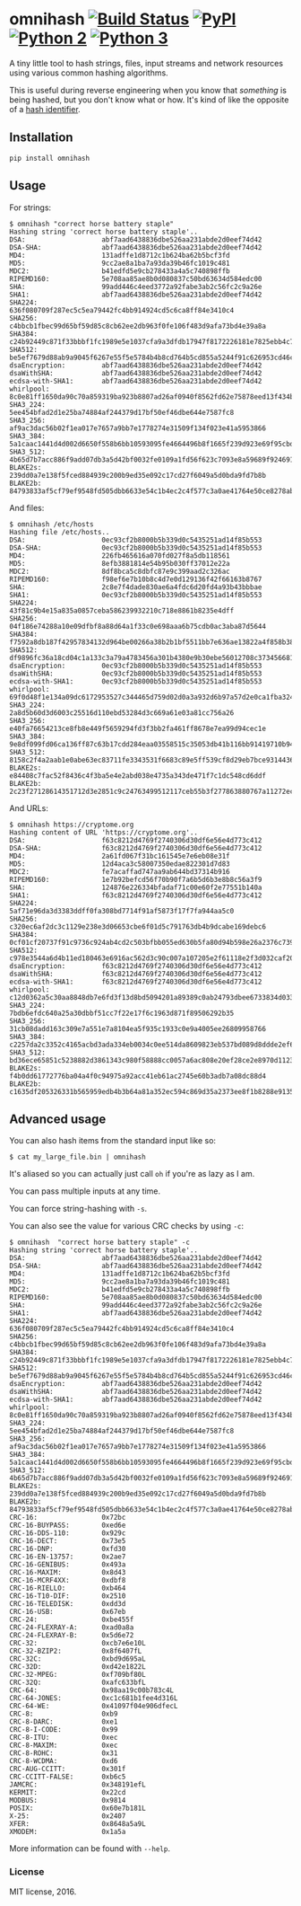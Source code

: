 # omnihash [![Build Status](https://travis-ci.org/Miserlou/omnihash.svg)](https://travis-ci.org/Miserlou/omnihash) [![PyPI](https://img.shields.io/pypi/v/omnihash.svg)](https://pypi.python.org/pypi/omnihash) [![Python 2](https://img.shields.io/badge/Python-2-brightgreen.svg)](https://pypi.python.org/pypi/omnihash/) [![Python 3](https://img.shields.io/badge/Python-3-brightgreen.svg)](https://pypi.python.org/pypi/omnihash/)

A tiny little tool to hash strings, files, input streams and network resources using various common hashing algorithms.

This is useful during reverse engineering when you know that _something_ is being hashed, but you don't know what or how. It's kind of like the opposite of a [hash identifier](https://github.com/psypanda/hashID).

## Installation

    pip install omnihash

## Usage

For strings:

    $ omnihash "correct horse battery staple"
    Hashing string 'correct horse battery staple'..
    DSA:                   abf7aad6438836dbe526aa231abde2d0eef74d42
    DSA-SHA:               abf7aad6438836dbe526aa231abde2d0eef74d42
    MD4:                   131adffe1d8712c1b624ba62b5bcf3fd
    MD5:                   9cc2ae8a1ba7a93da39b46fc1019c481
    MDC2:                  b41edfd5e9cb278433a4a5c740898ffb
    RIPEMD160:             5e708aa85ae8b0d080837c50bd63634d584edc00
    SHA:                   99add446c4eed3772a92fabe3ab2c56fc2c9a26e
    SHA1:                  abf7aad6438836dbe526aa231abde2d0eef74d42
    SHA224:                636f080709f287ec5c5ea79442fc4bb914924cd5c6ca8ff84e3410c4
    SHA256:                c4bbcb1fbec99d65bf59d85c8cb62ee2db963f0fe106f483d9afa73bd4e39a8a
    SHA384:                c24b92449c871f33bbbf1fc1989e5e1037cfa9a3dfdb17947f8172226181e7825ebb4c750763915835bf125a590e05ae
    SHA512:                be5ef7679d88ab9a9045f6267e55f5e5784b4b8cd764b5cd855a5244f91c626953cd46c43d7668873fd6efbd3b221249315580031963472a078781fe046e62ae
    dsaEncryption:         abf7aad6438836dbe526aa231abde2d0eef74d42
    dsaWithSHA:            abf7aad6438836dbe526aa231abde2d0eef74d42
    ecdsa-with-SHA1:       abf7aad6438836dbe526aa231abde2d0eef74d42
    whirlpool:             8c0e81ff1650da90c70a859319ba923b8807ad26af0940f8562fd62e75878eed13f434ba47860223ac55d92d91a169b3f9a1cbd4f10f3fca1b877088e5675891
    SHA3_224:              5ee454bfad2d1e25ba74884af244379d17bf50ef46dbe644e7587fc8
    SHA3_256:              af9ac3dac56b02f1ea017e7657a9bb7e1778274e31509f134f023e41a5953866
    SHA3_384:              5a1caac1441d4d002d6650f558b6bb10593095fe4664496b8f1665f239d923e69f95cbd141c5dcf833770542ff2322e8
    SHA3_512:              4b65d7b7acc886f9add07db3a5d42bf0032fe0109a1fd56f623c7093e8a59689f9246918a4f388034ddf393231eaba0742b3dc1840e4556270a729ce56098f35
    BLAKE2s:               239dd0a7e138f5fced884939c200b9ed35e092c17cd27f6049a5d0bda9fd7b8b
    BLAKE2b:               84793833af5cf79ef9548fd505dbb6633e54c1b4ec2c4f577c3a0ae41764e50ce8278ab8f6e0edd3e90ab6ef0914ff0e49329e0703ecc2fb7fdac12a4823fea7

And files:

    $ omnihash /etc/hosts
    Hashing file /etc/hosts..
    DSA:                   0ec93cf2b8000b5b339d0c5435251ad14f85b553
    DSA-SHA:               0ec93cf2b8000b5b339d0c5435251ad14f85b553
    MD4:                   226fb465616a070fd027f8a5db118561
    MD5:                   8efb3881814e54b95b030ff37012e22a
    MDC2:                  8df8bca5c8dbfc87e9c399aad2c326ac
    RIPEMD160:             f98ef6e7b10b8c4d7e0d129136f42f66163b8767
    SHA:                   2c8e7f4dade830ae6a4fdc6d20fd4a93b43bbbae
    SHA1:                  0ec93cf2b8000b5b339d0c5435251ad14f85b553
    SHA224:                43f81c9b4e15a835a0857ceba586239932210c718e8861b8235e4dff
    SHA256:                04f186e74288a10e09dfbf8a88d64a1f33c0e698aaa6b75cdb0ac3aba87d5644
    SHA384:                f7592a8db187f42957834132d964be00266a38b2b1bf5511bb7e636ae13822a4f858b386c11a77f680e34c49ca9cd8c1
    SHA512:                df9896fc36a18cd04c1a133c3a79a4783456a301b4380e9b30ebe56012708c373456681d6066ad7608f26cbcc147bd171cf57f1f9a6e977bf16295945e32047b
    dsaEncryption:         0ec93cf2b8000b5b339d0c5435251ad14f85b553
    dsaWithSHA:            0ec93cf2b8000b5b339d0c5435251ad14f85b553
    ecdsa-with-SHA1:       0ec93cf2b8000b5b339d0c5435251ad14f85b553
    whirlpool:             69f0d48f1e134a09dc6172953527c344465d759d02d0a3a932d6b97a57d2e0ca1fba324180a013e84a7e7cd912de1fb6e50deb15d05a56c27f8ec53d58c768c2
    SHA3_224:              2a8d5b60d3d6003c25516d110ebd53284d3c669a61e03a81cc756a26
    SHA3_256:              e40fa76654213ce8fb8e449f5659294fd3f3bb2fa461ff8678e7ea99d94cec1e
    SHA3_384:              9e8df099fd06ca136ff87c63b17cdd284eaa03558515c35053db41b116bb91419710b948e908e74edddc74ca9cd3b76f
    SHA3_512:              8158c2f4a2aab1e0abe63ec83711fe3343531f6683c89e5ff539cf8d29eb7bce931443646cd2704a9f1b901436741cc28d230bc58c5e98ed42b676fc15bfa354
    BLAKE2s:               e84408c7fac52f8436c4f3ba5e4e2abd038e4735a343de471f7c1dc548cd6ddf
    BLAKE2b:               2c23f27128614351712d3e2851c9c24763499512117ceb55b3f277863880767a11272ec5abe5527a9ae08cdea367264aa31b9160da148c00f732806200076954

And URLs:

    $ omnihash https://cryptome.org
    Hashing content of URL 'https://cryptome.org'..
    DSA:                   f63c8212d4769f2740306d30df6e56e4d773c412
    DSA-SHA:               f63c8212d4769f2740306d30df6e56e4d773c412
    MD4:                   2a61fd067f31bc161545e7e6eb08e31f
    MD5:                   12d4aca3c58007350edae822301d7d83
    MDC2:                  fe7acaffad747aa9ab644bd37314b916
    RIPEMD160:             1e7b92befcd56f70b90f7a6b5d6b3e8b8c56a3f9
    SHA:                   124876e226334bfadaf71c00e60f2e77551b140a
    SHA1:                  f63c8212d4769f2740306d30df6e56e4d773c412
    SHA224:                5af71e96da3d3383ddff0fa308bd7714f91af5873f17f7fa944aa5c0
    SHA256:                c320ec6af2dc3c1129e238e3d06653cbe6f01d5c791763db4b9dcabe169debc6
    SHA384:                0cf01cf20737f91c9736c924ab4cd2c503bfbb055ed630b5fa80d94b598e26a2376c739c4d195e464e2259c0cb4f6313
    SHA512:                c978e3544a6d4b11ed180463e6916ac562d3c90c007a107205e2f61118e2f3d032caf2053bd4ee0ab5c4a287279d0294dec4663ab2e3ed90e3e7312c2ae69abc
    dsaEncryption:         f63c8212d4769f2740306d30df6e56e4d773c412
    dsaWithSHA:            f63c8212d4769f2740306d30df6e56e4d773c412
    ecdsa-with-SHA1:       f63c8212d4769f2740306d30df6e56e4d773c412
    whirlpool:             c12d0362a5c30aa8848db7e6fd3f13d8bd5094201a89389c0ab24793dbee6733834d03362f6a960816abd450a900c016797996ac46e50af38bb02681054f30e7
    SHA3_224:              7bdb6efdc640a25a30dbbf51cc7f22e17f6c1963d871f89506292b35
    SHA3_256:              31cb08dadd163c309e7a551e7a8104ea5f935c1933c0e9a4005ee26809958766
    SHA3_384:              c2257da2c3352c4165acbd3ada334eb0034c0ee514da8609823eb537bd089d8ddde2ef63eead0867208f8c5d10f866b3
    SHA3_512:              bd36ece65851c5238882d3861343c980f58888cc0057a6ac808e20ef28ce2e8970d1123c88360c13064f3dbd332a10369df6b4be9483a9b8860b9d2156dd3e65
    BLAKE2s:               f4b0dd61772776ba04a4f0c94975a92acc41eb61ac2745e60b3adb7a08dc88d4
    BLAKE2b:               c1635df205326331b565959edb4b3b64a81a352ec594c869d35a2373ee8f1b8288e9135c0627b6cc44d54378a4b1f1fb39e124065644b7b9a62f57dd0e16e8ab2c23f27128614351712d3e2851c9c24763499512117ceb55b3f277863880767a11272ec5abe5527a9ae08cdea367264aa31b9160da148c00f732806200076954


## Advanced usage

You can also hash items from the standard input like so:

    $ cat my_large_file.bin | omnihash

It's aliased so you can actually just call `oh` if you're as lazy as I am.

You can pass multiple inputs at any time. 

You can force string-hashing with `-s`.

You can also see the value for various CRC checks by using `-c`:

    $ omnihash  "correct horse battery staple" -c
    Hashing string 'correct horse battery staple'..
    DSA:                   abf7aad6438836dbe526aa231abde2d0eef74d42
    DSA-SHA:               abf7aad6438836dbe526aa231abde2d0eef74d42
    MD4:                   131adffe1d8712c1b624ba62b5bcf3fd
    MD5:                   9cc2ae8a1ba7a93da39b46fc1019c481
    MDC2:                  b41edfd5e9cb278433a4a5c740898ffb
    RIPEMD160:             5e708aa85ae8b0d080837c50bd63634d584edc00
    SHA:                   99add446c4eed3772a92fabe3ab2c56fc2c9a26e
    SHA1:                  abf7aad6438836dbe526aa231abde2d0eef74d42
    SHA224:                636f080709f287ec5c5ea79442fc4bb914924cd5c6ca8ff84e3410c4
    SHA256:                c4bbcb1fbec99d65bf59d85c8cb62ee2db963f0fe106f483d9afa73bd4e39a8a
    SHA384:                c24b92449c871f33bbbf1fc1989e5e1037cfa9a3dfdb17947f8172226181e7825ebb4c750763915835bf125a590e05ae
    SHA512:                be5ef7679d88ab9a9045f6267e55f5e5784b4b8cd764b5cd855a5244f91c626953cd46c43d7668873fd6efbd3b221249315580031963472a078781fe046e62ae
    dsaEncryption:         abf7aad6438836dbe526aa231abde2d0eef74d42
    dsaWithSHA:            abf7aad6438836dbe526aa231abde2d0eef74d42
    ecdsa-with-SHA1:       abf7aad6438836dbe526aa231abde2d0eef74d42
    whirlpool:             8c0e81ff1650da90c70a859319ba923b8807ad26af0940f8562fd62e75878eed13f434ba47860223ac55d92d91a169b3f9a1cbd4f10f3fca1b877088e5675891
    SHA3_224:              5ee454bfad2d1e25ba74884af244379d17bf50ef46dbe644e7587fc8
    SHA3_256:              af9ac3dac56b02f1ea017e7657a9bb7e1778274e31509f134f023e41a5953866
    SHA3_384:              5a1caac1441d4d002d6650f558b6bb10593095fe4664496b8f1665f239d923e69f95cbd141c5dcf833770542ff2322e8
    SHA3_512:              4b65d7b7acc886f9add07db3a5d42bf0032fe0109a1fd56f623c7093e8a59689f9246918a4f388034ddf393231eaba0742b3dc1840e4556270a729ce56098f35
    BLAKE2s:               239dd0a7e138f5fced884939c200b9ed35e092c17cd27f6049a5d0bda9fd7b8b
    BLAKE2b:               84793833af5cf79ef9548fd505dbb6633e54c1b4ec2c4f577c3a0ae41764e50ce8278ab8f6e0edd3e90ab6ef0914ff0e49329e0703ecc2fb7fdac12a4823fea7
    CRC-16:                0x72bc
    CRC-16-BUYPASS:        0xed6e
    CRC-16-DDS-110:        0x929c
    CRC-16-DECT:           0x73e5
    CRC-16-DNP:            0xfd30
    CRC-16-EN-13757:       0x2ae7
    CRC-16-GENIBUS:        0x493a
    CRC-16-MAXIM:          0x8d43
    CRC-16-MCRF4XX:        0xdbf8
    CRC-16-RIELLO:         0xb464
    CRC-16-T10-DIF:        0x2510
    CRC-16-TELEDISK:       0xdd3d
    CRC-16-USB:            0x67eb
    CRC-24:                0xbe455f
    CRC-24-FLEXRAY-A:      0xad0a8a
    CRC-24-FLEXRAY-B:      0x5d6e72
    CRC-32:                0xcb7e6e10L
    CRC-32-BZIP2:          0x8f6407fL
    CRC-32C:               0xbd9d695aL
    CRC-32D:               0xd42e1822L
    CRC-32-MPEG:           0xf709bf80L
    CRC-32Q:               0xafc633bfL
    CRC-64:                0x98aa19c00b783c4L
    CRC-64-JONES:          0xc1c681b1fee4d316L
    CRC-64-WE:             0x41097f04e906dfecL
    CRC-8:                 0xb9
    CRC-8-DARC:            0xe1
    CRC-8-I-CODE:          0x99
    CRC-8-ITU:             0xec
    CRC-8-MAXIM:           0xec
    CRC-8-ROHC:            0x31
    CRC-8-WCDMA:           0xd6
    CRC-AUG-CCITT:         0x301f
    CRC-CCITT-FALSE:       0xb6c5
    JAMCRC:                0x348191efL
    KERMIT:                0x22cd
    MODBUS:                0x9814
    POSIX:                 0x60e7b181L
    X-25:                  0x2407
    XFER:                  0x8648a5a9L
    XMODEM:                0x1a5a

More information can be found with `--help`.

### License

MIT license, 2016.
